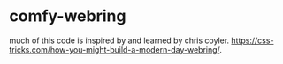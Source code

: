 # comfy-webring
much of this code is inspired by and learned by chris coyler. https://css-tricks.com/how-you-might-build-a-modern-day-webring/.

